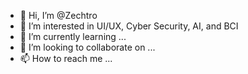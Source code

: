 - 👋 Hi, I’m @Zechtro
- 👀 I’m interested in UI/UX, Cyber Security, AI, and BCI
- 🌱 I’m currently learning ...
- 💞️ I’m looking to collaborate on ...
- 📫 How to reach me ...

<!---
Zechtro/Zechtro is a ✨ special ✨ repository because its `README.md` (this file) appears on your GitHub profile.
You can click the Preview link to take a look at your changes.
--->

